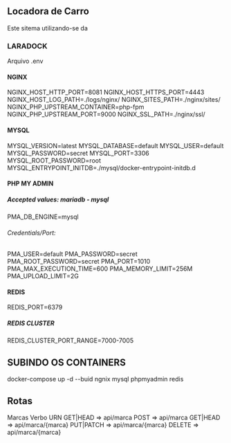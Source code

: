 ## Locadora de Carro

Este sitema utilizando-se da 

### LARADOCK

Arquivo .env

#### NGINX 
NGINX_HOST_HTTP_PORT=8081
NGINX_HOST_HTTPS_PORT=4443
NGINX_HOST_LOG_PATH=./logs/nginx/
NGINX_SITES_PATH=./nginx/sites/
NGINX_PHP_UPSTREAM_CONTAINER=php-fpm
NGINX_PHP_UPSTREAM_PORT=9000
NGINX_SSL_PATH=./nginx/ssl/

#### MYSQL 
MYSQL_VERSION=latest
MYSQL_DATABASE=default
MYSQL_USER=default
MYSQL_PASSWORD=secret
MYSQL_PORT=3306
MYSQL_ROOT_PASSWORD=root
MYSQL_ENTRYPOINT_INITDB=./mysql/docker-entrypoint-initdb.d

#### PHP MY ADMIN 

##### Accepted values: mariadb - mysql

PMA_DB_ENGINE=mysql

###### Credentials/Port:

PMA_USER=default
PMA_PASSWORD=secret
PMA_ROOT_PASSWORD=secret
PMA_PORT=1010
PMA_MAX_EXECUTION_TIME=600
PMA_MEMORY_LIMIT=256M
PMA_UPLOAD_LIMIT=2G

#### REDIS

REDIS_PORT=6379

##### REDIS CLUSTER ###

REDIS_CLUSTER_PORT_RANGE=7000-7005


## SUBINDO OS CONTAINERS
docker-compose up -d --buid ngnix mysql phpmyadmin redis

## Rotas

Marcas
Verbo                   URN
GET|HEAD  =>  api/marca 
POST           => api/marca
GET|HEAD  => api/marca/{marca}
PUT|PATCH => api/marca/{marca} 
DELETE       => api/marca/{marca}


